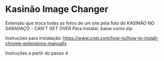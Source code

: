 # Kasinão Image Changer
Extensão que troca todas as fotos de um site pela foto do KASINÃO NO SABADAÇO - CAN'T GET OVER
Para instalar, baixe como zip.

Instruções para instalação:
https://www.cnet.com/how-to/how-to-install-chrome-extensions-manually

Instruções a partir do passo 4